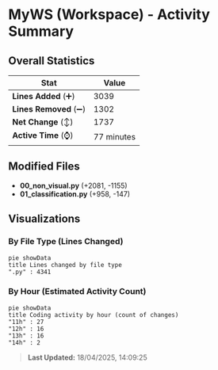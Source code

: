 # MyWS (Workspace) - Activity Summary 

## Overall Statistics

| Stat                   | Value                                                             |
| ---------------------- | ----------------------------------------------------------------- |
| **Lines Added** (➕)   | 3039                                          |
| **Lines Removed** (➖) | 1302                                        |
| **Net Change** (↕)    | 1737                |
| **Active Time** (⌚)   | 77 minutes |


## Modified Files
- **00_non_visual.py** (+2081, -1155)
- **01_classification.py** (+958, -147)

## Visualizations

### By File Type (Lines Changed)

```mermaid
pie showData
title Lines changed by file type
".py" : 4341
```

### By Hour (Estimated Activity Count)

```mermaid
pie showData
title Coding activity by hour (count of changes)
"11h" : 27
"12h" : 16
"13h" : 16
"14h" : 2
```


> **Last Updated:** 18/04/2025, 14:09:25